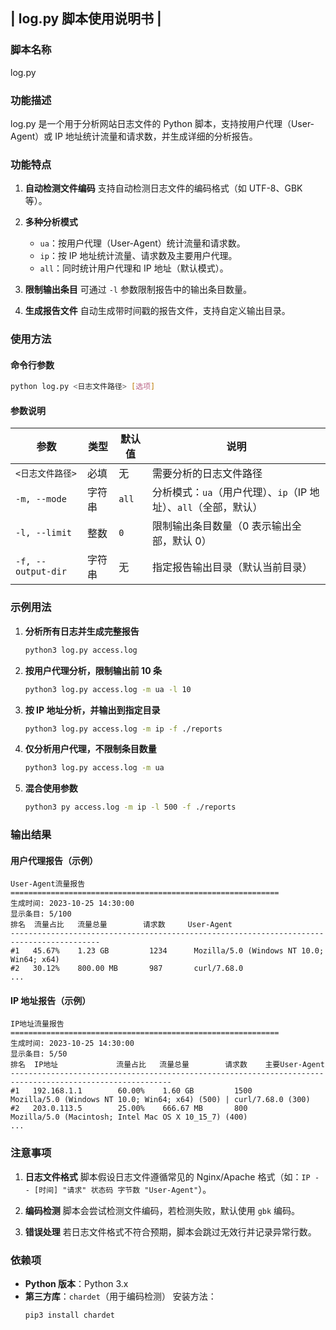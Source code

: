 | log.py 脚本使用说明书                                       |
----------------------------------------------------------------

### **脚本名称**
log.py

### **功能描述**
log.py 是一个用于分析网站日志文件的 Python 脚本，支持按用户代理（User-Agent）或 IP 地址统计流量和请求数，并生成详细的分析报告。

### **功能特点**
1. **自动检测文件编码**
   支持自动检测日志文件的编码格式（如 UTF-8、GBK 等）。

2. **多种分析模式**
   - `ua`：按用户代理（User-Agent）统计流量和请求数。
   - `ip`：按 IP 地址统计流量、请求数及主要用户代理。
   - `all`：同时统计用户代理和 IP 地址（默认模式）。

3. **限制输出条目**
   可通过 `-l` 参数限制报告中的输出条目数量。

4. **生成报告文件**
   自动生成带时间戳的报告文件，支持自定义输出目录。

### **使用方法**

#### **命令行参数**
```bash
python log.py <日志文件路径> [选项]
```

#### **参数说明**
| 参数               | 类型    | 默认值  | 说明                                                                 |
|--------------------|---------|---------|----------------------------------------------------------------------|
| `<日志文件路径>`    | 必填    | 无      | 需要分析的日志文件路径                                               |
| `-m, --mode`       | 字符串  | `all`   | 分析模式：`ua`（用户代理）、`ip`（IP 地址）、`all`（全部，默认）      |
| `-l, --limit`      | 整数    | `0`     | 限制输出条目数量（0 表示输出全部，默认 0）                           |
| `-f, --output-dir` | 字符串  | 无      | 指定报告输出目录（默认当前目录）                                     |

### **示例用法**

1. **分析所有日志并生成完整报告**
   ```bash
   python3 log.py access.log
   ```

2. **按用户代理分析，限制输出前 10 条**
   ```bash
   python3 log.py access.log -m ua -l 10
   ```

3. **按 IP 地址分析，并输出到指定目录**
   ```bash
   python3 log.py access.log -m ip -f ./reports
   ```

4. **仅分析用户代理，不限制条目数量**
   ```bash
   python3 log.py access.log -m ua
   ```

5. **混合使用参数**
   ```bash
   python3 py access.log -m ip -l 500 -f ./reports
   ```

### **输出结果**

#### **用户代理报告**（示例）
```
User-Agent流量报告
============================================================
生成时间: 2023-10-25 14:30:00
显示条目: 5/100
排名  流量占比   流量总量        请求数     User-Agent
------------------------------------------------------------------------------------------
#1   45.67%    1.23 GB         1234      Mozilla/5.0 (Windows NT 10.0; Win64; x64)
#2   30.12%    800.00 MB       987       curl/7.68.0
...
```

#### **IP 地址报告**（示例）
```
IP地址流量报告
============================================================
生成时间: 2023-10-25 14:30:00
显示条目: 5/50
排名  IP地址             流量占比   流量总量        请求数    主要User-Agent
----------------------------------------------------------------------------------------------------------
#1   192.168.1.1        60.00%    1.60 GB         1500      Mozilla/5.0 (Windows NT 10.0; Win64; x64) (500) | curl/7.68.0 (300)
#2   203.0.113.5        25.00%    666.67 MB       800       Mozilla/5.0 (Macintosh; Intel Mac OS X 10_15_7) (400)
...
```

### **注意事项**
1. **日志文件格式**
   脚本假设日志文件遵循常见的 Nginx/Apache 格式（如：`IP - - [时间] "请求" 状态码 字节数 "User-Agent"`）。

2. **编码检测**
   脚本会尝试检测文件编码，若检测失败，默认使用 `gbk` 编码。

3. **错误处理**
   若日志文件格式不符合预期，脚本会跳过无效行并记录异常行数。

### **依赖项**
- **Python 版本**：Python 3.x
- **第三方库**：`chardet`（用于编码检测）
  安装方法：
  ```bash
  pip3 install chardet
  ```
